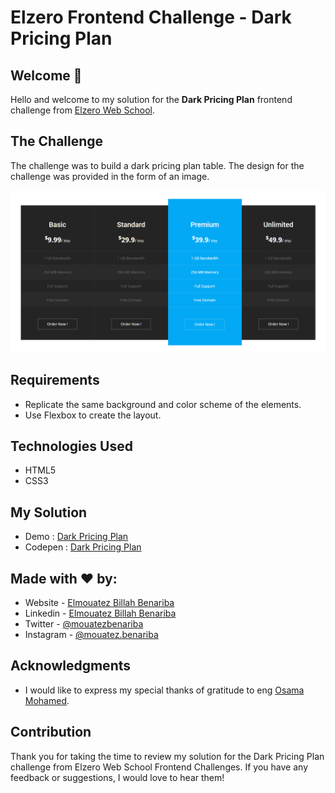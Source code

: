 # Elzero Frontend Challenge - Dark Pricing Plan

## Welcome 👋

Hello and welcome to my solution for the **Dark Pricing Plan** frontend challenge from [Elzero Web School](https://elzero.org/category/challenges/front-end-challenges/).

## The Challenge

The challenge was to build a dark pricing plan table. The design for the challenge was provided in the form of an image.

![Dark Pricing Plan](images/frontend-task-dark-pricing-table.png)

## Requirements

- Replicate the same background and color scheme of the elements.
- Use Flexbox to create the layout.

## Technologies Used

- HTML5
- CSS3

## My Solution

- Demo : [Dark Pricing Plan](https://mouatezbenariba.github.io/Elzero-Frontend-Challenges/dark-pricing-plan/)
- Codepen : [Dark Pricing Plan](https://codepen.io/mouatezbenariba/pen/VwXwWOv)

## Made with ❤ by:

- Website - [Elmouatez Billah Benariba](https://www.mouatezbenariba.me/)
- Linkedin - [Elmouatez Billah Benariba](https://www.linkedin.com/in/mouatezbenariba/)
- Twitter - [@mouatezbenariba](https://twitter.com/mouatezbenariba)
- Instagram - [@mouatez.benariba](https://www.instagram.com/mouatez.benariba/)

## Acknowledgments

- I would like to express my special thanks of gratitude to eng [Osama Mohamed](https://github.com/OsamaElzero).

## Contribution

Thank you for taking the time to review my solution for the Dark Pricing Plan challenge from Elzero Web School Frontend Challenges. If you have any feedback or suggestions, I would love to hear them!
